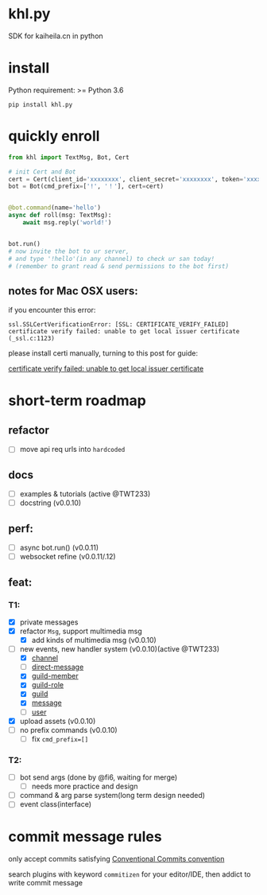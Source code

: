 # khl.py

SDK for kaiheila.cn in python

# install

Python requirement: >= Python 3.6

```shell
pip install khl.py
```

# quickly enroll

```python
from khl import TextMsg, Bot, Cert

# init Cert and Bot
cert = Cert(client_id='xxxxxxxx', client_secret='xxxxxxxx', token='xxxxxxxx')
bot = Bot(cmd_prefix=['!', '！'], cert=cert)


@bot.command(name='hello')
async def roll(msg: TextMsg):
    await msg.reply('world!')


bot.run()
# now invite the bot to ur server,
# and type '!hello'(in any channel) to check ur san today!
# (remember to grant read & send permissions to the bot first)
```

## notes for Mac OSX users:

if you encounter this error:

```
ssl.SSLCertVerificationError: [SSL: CERTIFICATE_VERIFY_FAILED] certificate verify failed: unable to get local issuer certificate (_ssl.c:1123)
```

please install certi manually, turning to this post for guide:

[certificate verify failed: unable to get local issuer certificate](https://stackoverflow.com/a/58525755)

# short-term roadmap

## refactor

- [ ] move api req urls into `hardcoded` 

## docs

- [ ] examples & tutorials (active @TWT233)
- [ ] docstring (v0.0.10)

## perf:

- [ ] async bot.run() (v0.0.11)
- [ ] websocket refine (v0.0.11/.12)

## feat:

### T1:

- [x] private messages
- [x] refactor `Msg`, support multimedia msg
  - [x] add kinds of multimedia msg (v0.0.10)
- [ ] new events, new handler system (v0.0.10)(active @TWT233)
    - [x] [channel](https://developer.kaiheila.cn/doc/event/channel)
    - [ ] [direct-message](https://developer.kaiheila.cn/doc/event/direct-message)
    - [x] [guild-member](https://developer.kaiheila.cn/doc/event/guild-member)
    - [x] [guild-role](https://developer.kaiheila.cn/doc/event/guild-role)
    - [x] [guild](https://developer.kaiheila.cn/doc/event/guild)
    - [x] [message](https://developer.kaiheila.cn/doc/event/message)
    - [ ] [user](https://developer.kaiheila.cn/doc/event/user)
- [x] upload assets (v0.0.10)
- [ ] no prefix commands (v0.0.10)
  - [ ] fix `cmd_prefix=[]`

### T2:

- [ ] bot send args (done by @fi6, waiting for merge)
  - [ ] needs more practice and design
- [ ] command & arg parse system(long term design needed)
- [ ] event class(interface)

# commit message rules

only accept commits satisfying [Conventional Commits convention](https://github.com/commitizen/cz-cli)

search plugins with keyword `commitizen` for your editor/IDE, then addict to write commit message
